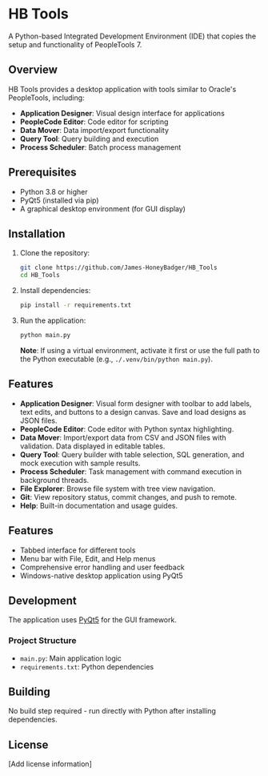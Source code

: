 # HB Tools

A Python-based Integrated Development Environment (IDE) that copies the setup and functionality of PeopleTools 7.

## Overview

HB Tools provides a desktop application with tools similar to Oracle's PeopleTools, including:

- **Application Designer**: Visual design interface for applications
- **PeopleCode Editor**: Code editor for scripting
- **Data Mover**: Data import/export functionality
- **Query Tool**: Query building and execution
- **Process Scheduler**: Batch process management

## Prerequisites

- Python 3.8 or higher
- PyQt5 (installed via pip)
- A graphical desktop environment (for GUI display)

## Installation

1. Clone the repository:
   ```bash
   git clone https://github.com/James-HoneyBadger/HB_Tools
   cd HB_Tools
   ```

2. Install dependencies:
   ```bash
   pip install -r requirements.txt
   ```

3. Run the application:
   ```bash
   python main.py
   ```

   **Note**: If using a virtual environment, activate it first or use the full path to the Python executable (e.g., `./.venv/bin/python main.py`).

## Features

- **Application Designer**: Visual form designer with toolbar to add labels, text edits, and buttons to a design canvas. Save and load designs as JSON files.
- **PeopleCode Editor**: Code editor with Python syntax highlighting.
- **Data Mover**: Import/export data from CSV and JSON files with validation. Data displayed in editable tables.
- **Query Tool**: Query builder with table selection, SQL generation, and mock execution with sample results.
- **Process Scheduler**: Task management with command execution in background threads.
- **File Explorer**: Browse file system with tree view navigation.
- **Git**: View repository status, commit changes, and push to remote.
- **Help**: Built-in documentation and usage guides.

## Features

- Tabbed interface for different tools
- Menu bar with File, Edit, and Help menus
- Comprehensive error handling and user feedback
- Windows-native desktop application using PyQt5

## Development

The application uses [PyQt5](https://pypi.org/project/PyQt5/) for the GUI framework.

### Project Structure

- `main.py`: Main application logic
- `requirements.txt`: Python dependencies

## Building

No build step required - run directly with Python after installing dependencies.

## License

[Add license information]